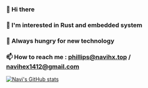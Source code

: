 ### 👋 Hi there 
### 🌱 I'm interested in Rust and embedded system
### 🔎 Always hungry for new technology
### 📫 How to reach me : phillips@navihx.top / navihex1412@gmail.com

[![Navi's GitHub stats](https://github-readme-stats.vercel.app/api?username=NaviHX&show_icons=true)](https://github.com/anuraghazra/github-readme-stats)

